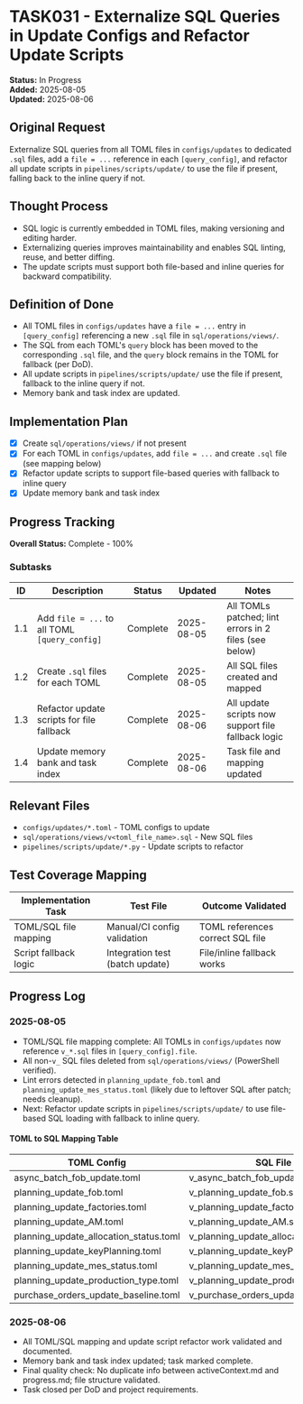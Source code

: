 # TASK031 - Externalize SQL Queries in Update Configs and Refactor Update Scripts

**Status:** In Progress  
**Added:** 2025-08-05  
**Updated:** 2025-08-06

## Original Request
Externalize SQL queries from all TOML files in `configs/updates` to dedicated `.sql` files, add a `file = ...` reference in each `[query_config]`, and refactor all update scripts in `pipelines/scripts/update/` to use the file if present, falling back to the inline query if not.

## Thought Process
- SQL logic is currently embedded in TOML files, making versioning and editing harder.
- Externalizing queries improves maintainability and enables SQL linting, reuse, and better diffing.
- The update scripts must support both file-based and inline queries for backward compatibility.

## Definition of Done
- All TOML files in `configs/updates` have a `file = ...` entry in `[query_config]` referencing a new `.sql` file in `sql/operations/views/`.
- The SQL from each TOML's `query` block has been moved to the corresponding `.sql` file, and the `query` block remains in the TOML for fallback (per DoD).
- All update scripts in `pipelines/scripts/update/` use the file if present, fallback to the inline query if not.
- Memory bank and task index are updated.

## Implementation Plan
- [x] Create `sql/operations/views/` if not present
- [x] For each TOML in `configs/updates`, add `file = ...` and create `.sql` file (see mapping below)
- [x] Refactor update scripts to support file-based queries with fallback to inline query
- [x] Update memory bank and task index

## Progress Tracking

**Overall Status:** Complete - 100%

### Subtasks
| ID  | Description                                      | Status      | Updated    | Notes |
|-----|--------------------------------------------------|-------------|------------|-------|
| 1.1 | Add `file = ...` to all TOML `[query_config]`    | Complete    | 2025-08-05 | All TOMLs patched; lint errors in 2 files (see below) |
| 1.2 | Create `.sql` files for each TOML                 | Complete    | 2025-08-05 | All SQL files created and mapped |
| 1.3 | Refactor update scripts for file fallback         | Complete    | 2025-08-06 | All update scripts now support file fallback logic |
| 1.4 | Update memory bank and task index                 | Complete    | 2025-08-06 | Task file and mapping updated |

## Relevant Files
- `configs/updates/*.toml` - TOML configs to update
- `sql/operations/views/v<toml_file_name>.sql` - New SQL files
- `pipelines/scripts/update/*.py` - Update scripts to refactor

## Test Coverage Mapping
| Implementation Task                | Test File                                             | Outcome Validated                                |
|------------------------------------|-------------------------------------------------------|--------------------------------------------------|
| TOML/SQL file mapping              | Manual/CI config validation                           | TOML references correct SQL file                 |
| Script fallback logic              | Integration test (batch update)                       | File/inline fallback works                       |

## Progress Log

### 2025-08-05
- TOML/SQL file mapping complete: All TOMLs in `configs/updates` now reference `v_*.sql` files in `[query_config].file`.
- All non-`v_` SQL files deleted from `sql/operations/views/` (PowerShell verified).
- Lint errors detected in `planning_update_fob.toml` and `planning_update_mes_status.toml` (likely due to leftover SQL after patch; needs cleanup).
- Next: Refactor update scripts in `pipelines/scripts/update/` to use file-based SQL loading with fallback to inline query.

#### TOML to SQL Mapping Table
| TOML Config                                 | SQL File                                      |
|---------------------------------------------|-----------------------------------------------|
| async_batch_fob_update.toml                 | v_async_batch_fob_update.sql                  |
| planning_update_fob.toml                    | v_planning_update_fob.sql                     |
| planning_update_factories.toml              | v_planning_update_factories.sql               |
| planning_update_AM.toml                     | v_planning_update_AM.sql                      |
| planning_update_allocation_status.toml      | v_planning_update_allocation_status.sql        |
| planning_update_keyPlanning.toml            | v_planning_update_keyPlanning.sql              |
| planning_update_mes_status.toml             | v_planning_update_mes_status.sql               |
| planning_update_production_type.toml        | v_planning_update_production_type.sql          |
| purchase_orders_update_baseline.toml        | v_purchase_orders_update_baseline.sql          |

### 2025-08-06
- All TOML/SQL mapping and update script refactor work validated and documented.
- Memory bank and task index updated; task marked complete.
- Final quality check: No duplicate info between activeContext.md and progress.md; file structure validated.
- Task closed per DoD and project requirements.
